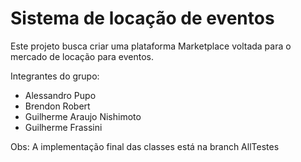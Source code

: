 # Sistema de locação de eventos
Este projeto busca criar uma plataforma Marketplace voltada para o mercado de locação para eventos.

Integrantes do grupo: 

- Alessandro Pupo
- Brendon Robert
- Guilherme Araujo Nishimoto
- Guilherme Frassini


Obs: A implementação final das classes está na branch AllTestes
